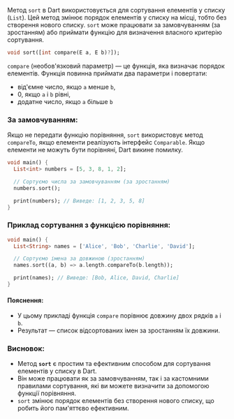 Метод `sort` в Dart використовується для сортування елементів у списку (`List`). Цей метод змінює порядок елементів у списку на місці, тобто без створення нового списку. `sort` може працювати за замовчуванням (за зростанням) або приймати функцію для визначення власного критерію сортування.

```dart
void sort([int compare(E a, E b)?]);
```

`compare` (необов'язковий параметр) — це функція, яка визначає порядок елементів. Функція повинна приймати два параметри і повертати:

- від'ємне число, якщо `a` менше `b`,
- 0, якщо `a` і `b` рівні,
- додатне число, якщо `a` більше `b`

### За замовчуванням:

Якщо не передати функцію порівняння, `sort` використовує метод `compareTo`, якщо елементи реалізують інтерфейс `Comparable`. Якщо елементи не можуть бути порівняні, Dart викине помилку.


```dart
void main() {
  List<int> numbers = [5, 3, 8, 1, 2];

  // Сортуємо числа за замовчуванням (за зростанням)
  numbers.sort();

  print(numbers); // Виведе: [1, 2, 3, 5, 8]
}
```

### Приклад сортування з функцією порівняння:
```dart
void main() {
  List<String> names = ['Alice', 'Bob', 'Charlie', 'David'];

  // Сортуємо імена за довжиною (зростанням)
  names.sort((a, b) => a.length.compareTo(b.length));

  print(names); // Виведе: [Bob, Alice, David, Charlie]
}
```

#### Пояснення:

- У цьому прикладі функція `compare` порівнює довжину двох рядків `a` і `b`.
- Результат — список відсортованих імен за зростанням їх довжини.

### Висновок:

- Метод **`sort`** є простим та ефективним способом для сортування елементів у списку в Dart.
- Він може працювати як за замовчуванням, так і за кастомними правилами сортування, які ви можете визначити за допомогою функції порівняння.
- `sort` змінює порядок елементів без створення нового списку, що робить його пам'яттєво ефективним.